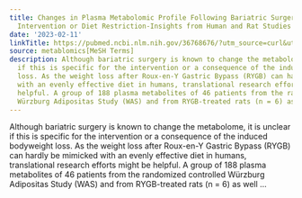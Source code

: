 ```yaml
---
title: Changes in Plasma Metabolomic Profile Following Bariatric Surgery, Lifestyle
  Intervention or Diet Restriction-Insights from Human and Rat Studies
date: '2023-02-11'
linkTitle: https://pubmed.ncbi.nlm.nih.gov/36768676/?utm_source=curl&utm_medium=rss&utm_campaign=pubmed-2&utm_content=1Zkrxt7ktlCbHBXEV3v65xxSnkSWNsJ1A6Fq3gBniKhGfIUslK&fc=20210907212339&ff=20230214201307&v=2.17.9.post6+86293ac
source: metablomics[MeSH Terms]
description: Although bariatric surgery is known to change the metabolome, it is unclear
  if this is specific for the intervention or a consequence of the induced bodyweight
  loss. As the weight loss after Roux-en-Y Gastric Bypass (RYGB) can hardly be mimicked
  with an evenly effective diet in humans, translational research efforts might be
  helpful. A group of 188 plasma metabolites of 46 patients from the randomized controlled
  Würzburg Adipositas Study (WAS) and from RYGB-treated rats (n = 6) as well ...
---
```

Although bariatric surgery is known to change the metabolome, it is unclear if this is specific for the intervention or a consequence of the induced bodyweight loss. As the weight loss after Roux-en-Y Gastric Bypass (RYGB) can hardly be mimicked with an evenly effective diet in humans, translational research efforts might be helpful. A group of 188 plasma metabolites of 46 patients from the randomized controlled Würzburg Adipositas Study (WAS) and from RYGB-treated rats (n = 6) as well ...
